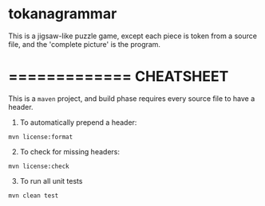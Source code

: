 tokanagrammar
=============

This is a jigsaw-like puzzle game, except each piece is token from a source file, and the 'complete picture' is the program.

=============
CHEATSHEET
=============

This is a `maven` project, and  build phase requires every source file to have a header.

1) To automatically prepend a header:

`mvn license:format`

2) To check for missing headers:

`mvn license:check`

3) To run all unit tests

`mvn clean test`

